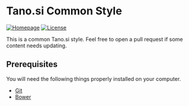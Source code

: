 # Tano.si Common Style
[![Homepage][web-img]][web]
[![License][license-img]][license]

This is a common Tano.si style.
Feel free to open a pull request if some content needs updating.


## Prerequisites

You will need the following things properly installed on your computer.

* [Git](http://git-scm.com/)
* [Bower](http://bower.io/)


[web]: https://tano.si
[license]: https://github.com/ntadej/tano-style/blob/master/LICENSE.md

[web-img]: https://img.shields.io/badge/web-tano.si-green.svg
[license-img]: https://img.shields.io/github/license/ntadej/tano-style.svg
